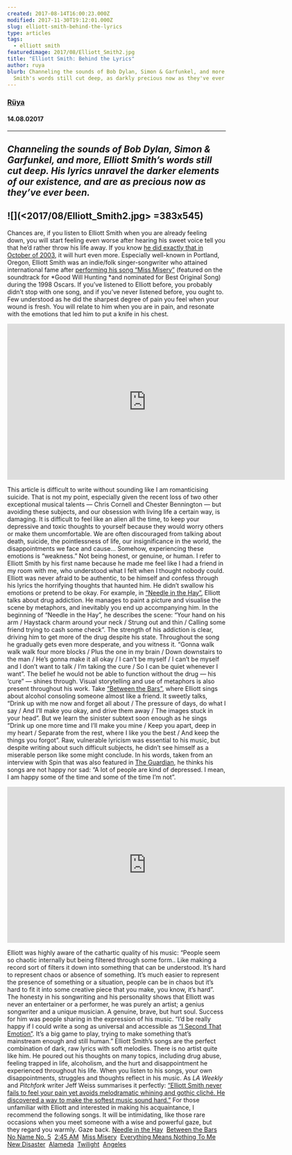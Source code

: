 ```yaml
---
created: 2017-08-14T16:00:23.000Z
modified: 2017-11-30T19:12:01.000Z
slug: elliott-smith-behind-the-lyrics
type: articles
tags:
  - elliott smith
featuredimage: 2017/08/Elliott_Smith2.jpg
title: "Elliott Smith: Behind the Lyrics"
author: ruya
blurb: Channeling the sounds of Bob Dylan, Simon & Garfunkel, and more, Elliott
  Smith's words still cut deep, as darkly precious now as they've ever been.
---
```

### [Rüya](<https://twitter.com/ymagination_>)
#### 14\.08.02017
------
*Channeling the sounds of Bob Dylan, Simon & Garfunkel, and more, Elliott Smith’s words still cut deep. His lyrics unravel the darker elements of our existence, and are as precious now as they’ve ever been.*
------

![](<2017/08/Elliott_Smith2.jpg> =383x545)
------
Chances are, if you listen to Elliott Smith when you are already feeling down, you will start feeling even worse after hearing his sweet voice tell you that he’d rather throw his life away. If you know [he did exactly that in October of 2003](<https://www.theguardian.com/music/2003/oct/22/elliottsmith.popandrock>), it will hurt even more. Especially well-known in Portland, Oregon, Elliott Smith was an indie/folk singer-songwriter who attained international fame after [performing his song “Miss Misery”](<https://www.youtube.com/watch?v=wPf-hRoZDp4>) (featured on the soundtrack for *Good Will Hunting *and nominated for Best Original Song) during the 1998 Oscars.
If you’ve listened to Elliott before, you probably didn’t stop with one song, and if you’ve never listened before, you ought to. Few understood as he did the sharpest degree of pain you feel when your wound is fresh. You will relate to him when you are in pain, and resonate with the emotions that led him to put a knife in his chest.

<center><iframe src="https://www.youtube.com/embed/tOnImKYMpSs?rel=0" width="640" height="360" frameborder="0" allowfullscreen="allowfullscreen"></iframe></center>

This article is difficult to write without sounding like I am romanticising suicide. That is not my point, especially given the recent loss of two other exceptional musical talents — Chris Cornell and Chester Bennington — but avoiding these subjects, and our obsession with living life a certain way, is damaging. It is difficult to feel like an alien all the time, to keep your depressive and toxic thoughts to yourself because they would worry others or make them uncomfortable. We are often discouraged from talking about death, suicide, the pointlessness of life, our insignificance in the world, the disappointments we face and cause… Somehow, experiencing these emotions is “weakness.” Not being honest, or genuine, or human.
I refer to Elliott Smith by his first name because he made me feel like I had a friend in my room with me, who understood what I felt when I thought nobody could. Elliott was never afraid to be authentic, to be himself and confess through his lyrics the horrifying thoughts that haunted him. He didn’t swallow his emotions or pretend to be okay.
For example, in [“Needle in the Hay”](<https://www.youtube.com/watch?v=qs5wIJlUK1o>), Elliott talks about drug addiction. He manages to paint a picture and visualise the scene by metaphors, and inevitably you end up accompanying him. In the beginning of “Needle in the Hay”, he describes the scene: “Your hand on his arm / Haystack charm around your neck / Strung out and thin / Calling some friend trying to cash some check”. The strength of his addiction is clear, driving him to get more of the drug despite his state. Throughout the song he gradually gets even more desperate, and you witness it. “Gonna walk walk walk four more blocks / Plus the one in my brain / Down downstairs to the man / He’s gonna make it all okay / I can’t be myself / I can’t be myself and I don’t want to talk / I’m taking the cure / So I can be quiet whenever I want”. The belief he would not be able to function without the drug — his ‘cure” — shines through.
Visual storytelling and use of metaphors is also present throughout his work. Take [“Between the Bars”](<https://www.youtube.com/watch?v=hPD-a1FjUtU>), where Elliott sings about alcohol consoling someone almost like a friend. It sweetly talks, “Drink up with me now and forget all about / The pressure of days, do what I say / And I’ll make you okay, and drive them away / The images stuck in your head”. But we learn the sinister subtext soon enough as he sings “Drink up one more time and I’ll make you mine / Keep you apart, deep in my heart / Separate from the rest, where I like you the best / And keep the things you forgot”.
Raw, vulnerable lyricism was essential to his music, but despite writing about such difficult subjects, he didn’t see himself as a miserable person like some might conclude. In his words, taken from an interview with Spin that was also featured in [The Guardian](<https://www.theguardian.com/music/2013/oct/16/elliott-smith-rocks-backpages>), he thinks his songs are not happy nor sad: “A lot of people are kind of depressed. I mean, I am happy some of the time and some of the time I’m not”.

<center><iframe src="https://www.youtube.com/embed/pAP3sYaaBv4?rel=0" width="640" height="360" frameborder="0" allowfullscreen="allowfullscreen"></iframe></center>

Elliott was highly aware of the cathartic quality of his music: “People seem so chaotic internally but being filtered through some form.. Like making a record sort of filters it down into something that can be understood. It’s hard to represent chaos or absence of something. It’s much easier to represent the presence of something or a situation, people can be in chaos but it’s hard to fit it into some creative piece that you make, you know, it’s hard”.
The honesty in his songwriting and his personality shows that Elliott was never an entertainer or a performer, he was purely an artist; a genius songwriter and a unique musician. A genuine, brave, but hurt soul. Success for him was people sharing in the expression of his music. “I’d be really happy if I could write a song as universal and accessible as [“I Second That Emotion”](<http://www.azlyrics.com/lyrics/smokeyrobinson/isecondthatemotion.html>). It’s a big game to play, trying to make something that’s mainstream enough and still human.”
Elliott Smith’s songs are the perfect combination of dark, raw lyrics with soft melodies. There is no artist quite like him. He poured out his thoughts on many topics, including drug abuse, feeling trapped in life, alcoholism, and the hurt and disappointment he experienced throughout his life. When you listen to his songs, your own disappointments, struggles and thoughts reflect in his music. As *LA Weekly* and *Pitchfork* writer Jeff Weiss summarises it perfectly: [“Elliott Smith never fails to feel your pain yet avoids melodramatic whining and gothic cliché. He discovered a way to make the softest music sound hard.”](<http://www.laweekly.com/music/why-elliott-smiths-either-or-is-my-break-glass-in-case-of-existential-crisis-album-7992721>)
For those unfamiliar with Elliott and interested in making his acquaintance, I recommend the following songs. It will be intimidating, like those rare occasions when you meet someone with a wise and powerful gaze, but they regard you warmly. Gaze back.
[Needle in the Hay](<https://www.youtube.com/watch?v=qs5wIJlUK1o>)
­ [Between the Bars](<https://www.youtube.com/watch?v=hPD-a1FjUtU>)
­ [No Name No. 5](<https://www.youtube.com/watch?v=sXd5tbNtoGs>)
­ [2:45 AM](<https://www.youtube.com/watch?v=FGKoJVXG98g>)
­ [Miss Misery](<https://www.youtube.com/watch?v=HsixXCnYVfA>)
­ [Everything Means Nothing To Me](<https://www.youtube.com/watch?v=Dye5BmmEdco>)
­ [New Disaster](<https://www.youtube.com/watch?v=GF0ekwkhG4A>)
­ [Alameda](<https://www.youtube.com/watch?v=WcRgqXYmzZE>)
­ [Twilight](<https://www.youtube.com/watch?v=JF6hxl0_FGo>)
­ [Angeles](<https://www.youtube.com/watch?v=rQEEvDcMurE>)